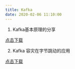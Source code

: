 ```yaml
---
title: Kafka
date: 2020-02-06 11:10:00
---
```


1. Kafka基本原理的分享

[点击下载](/working/Download/Kafka消息队列技术基础原理与简单应用分享v1.2.pptx)

2. Kafka 容灾在字节跳动的应用

[点击下载](/working/Download/【05-字节跳动-龚云飞-Kafka在字节跳动的实践和灾备方案】.pdf)
